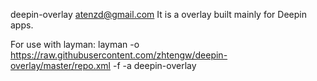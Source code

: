 deepin-overlay <atenzd@gmail.com>
It is a overlay built mainly for Deepin apps.
 
For use with layman:
  layman -o https://raw.githubusercontent.com/zhtengw/deepin-overlay/master/repo.xml -f -a deepin-overlay